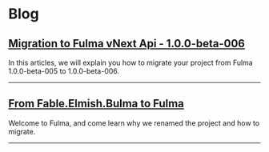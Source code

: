 # Blog

## [Migration to Fulma vNext Api - 1.0.0-beta-006](#blog-viewer?file=blog/articles/migration_to_1.0.0-beta-006.md)

In this articles, we will explain you how to migrate your project from Fulma 1.0.0-beta-005 to 1.0.0-beta-006.

---

## [From Fable.Elmish.Bulma to Fulma](#blog-viewer?file=blog/articles/from_fable.elmish.bulma_to_fulma.md)

Welcome to Fulma, and come learn why we renamed the project and how to migrate.

---
